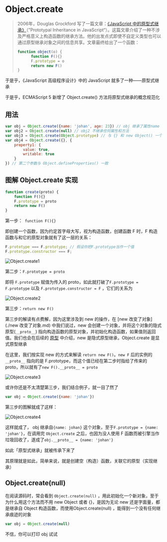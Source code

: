 # Object.create

> 2006年，Douglas Grockford 写了一篇文章：[《JavaScript 中的原型式继承》](https://www.crockford.com/javascript/prototypal.html)（”Prototypal Inheritance in JavaScript“）。这篇文章介绍了一种不涉及严格意义上构造函数的继承方法。他的出发点式即使不自定义类型也可以通过原型继承对象之间的信息共享。文章最终给出了一个函数：
>
> ```javascript
> function object(o) {
>     	function F(){}
>     	F.prototype = o
>     	return new F()
> }
> ```

于是乎，《JavaScript 高级程序设计》中的 JavaScript 就多了一种——原型式继承

于是乎，ECMAScript 5 新增了 Object.create() 方法将原型式继承的概念规范化

## 用法

```javascript
var obj = Object.create({name: 'johan', age: 23}) // obj 继承了属性name 和 age
var obj2 = Object.create(null) // obj2 不继承任何属性和方法
var obj3 = Object.create(Object.prototype) // 与 {} 和 new Object() 一个意思
var obj4 = Object.create({}, {
    property1: {
        value: true,
        writable: true
    }
}) // 第二个参数与 Object.defineProperties() 一致
```

## 图解 Object.create 实现

```javascript
function create(proto) {
    function F(){}
    F.prototype = proto
    return new F()
}
```

第一步：` function F(){}`

即创建一个函数，因为约定首字母大写，视为构造函数，创建函数 F 时，F 构造函数与和它的原型对象就有了这一层的关系：

```javascript
F.prototype === F.prototype; // 假设你把F.prototype当作一个值
F.prototype.constructor === F;
```

![Object.create1](https://s2.loli.net/2022/07/18/Wz6IN4xcOqTAQV3.png)

第二步：`F.prototype = proto`

即将 `F.prototype` 赋值为传入的 proto，如此就打破了`F.prototype = F.prototype` 以及 `F.prototype.constructor = F` ，它们的关系为

![Object.create2](https://s2.loli.net/2022/07/18/9ySQO4bKBFoCvNm.png)

第三步：`return new F()`

第三步的解读有点费解，因为这里涉及到 new 的操作，在 [new 改变了对象](./new 改变了对象.md) 中我们说过，new 会创建一个对象，并将这个对象的隐式原型(`__proto__`) 指向构造函数的原型对象，并初始化构造函数，如果值则返回值。我们也会在后续的 [原型](./原型.md) 中介绍，new 是隐式原型继承，Object.create 是显式原型继承

在这里，我们按实现 new 的方式来解读 `return new F()`。`new F` 后的实例的 `__proto__` 指向的是 F.prototype，而这个值已经在第二步时指给了传来的 proto，所以就有了`new F().__proto__ = proto`

![Object.create3](https://s2.loli.net/2022/07/18/1TGVAU2sxHYgeDE.png)

或许你还是不太清楚第三步，我们结合例子，就一目了然了

```javascript
var obj = Object.create({name: 'johan'})
```

第三步的图解就成了这样：

![Object.create4](https://s2.loli.net/2022/07/18/oEHPTOzdK2ZCS1D.png)

这样就成了， obj 继承自`{name: johan}` 这个对象，至于`F.prototype = {name: 'johan'}`，在调用完 `Object.create` 之后，也因为没人使用 F 函数而被引擎当作垃圾回收了，遂成了`obj.__proto__ = {name: 'johan'}`

如此「原型式继承」就被传承下来了

其原理就是如此，简单来说，就是创建空（构造）函数，关联它的原型（实现继承）

## Object.create(null)

在阅读源码时，常会看到 `Object.create(null)` ，用此初始化一个新对象，至于为什么用这个方法而不用 new Object 或者 {}，是因为无论 new 还是字面量，都是继承自 Object 构造函数，而使用Object.create(null) ，能得到一个没有任何继承痕迹的对象

```javascript
var obj = Object.create(null)
```

不信，你可以打印 obj 试试

